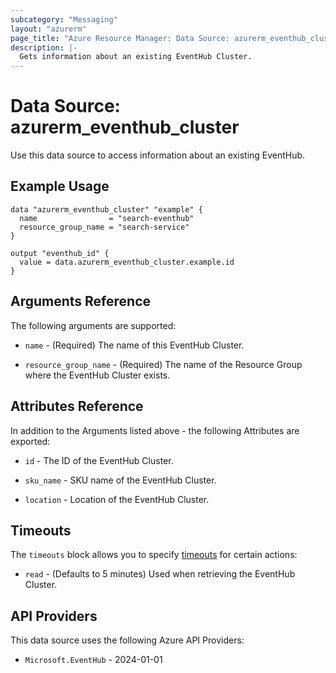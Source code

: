 ```yaml
---
subcategory: "Messaging"
layout: "azurerm"
page_title: "Azure Resource Manager: Data Source: azurerm_eventhub_cluster"
description: |-
  Gets information about an existing EventHub Cluster.
---
```


# Data Source: azurerm_eventhub_cluster

Use this data source to access information about an existing EventHub.

## Example Usage

```hcl
data "azurerm_eventhub_cluster" "example" {
  name                = "search-eventhub"
  resource_group_name = "search-service"
}

output "eventhub_id" {
  value = data.azurerm_eventhub_cluster.example.id
}
```

## Arguments Reference

The following arguments are supported:

* `name` - (Required) The name of this EventHub Cluster.

* `resource_group_name` - (Required) The name of the Resource Group where the EventHub Cluster exists.

## Attributes Reference

In addition to the Arguments listed above - the following Attributes are exported:

* `id` - The ID of the EventHub Cluster.

* `sku_name` - SKU name of the EventHub Cluster.

* `location` - Location of the EventHub Cluster.

## Timeouts

The `timeouts` block allows you to specify [timeouts](https://developer.hashicorp.com/terraform/language/resources/configure#define-operation-timeouts) for certain actions:

* `read` - (Defaults to 5 minutes) Used when retrieving the EventHub Cluster.

## API Providers
<!-- This section is generated, changes will be overwritten -->
This data source uses the following Azure API Providers:

* `Microsoft.EventHub` - 2024-01-01
